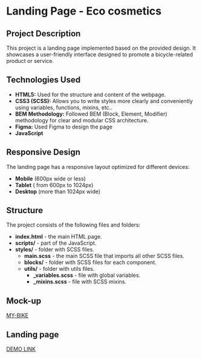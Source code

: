 # Landing Page - Eco cosmetics

## Project Description
This project is a landing page implemented based on the provided design. It showcases a user-friendly interface designed to promote a bicycle-related product or service.

## Technologies Used
 * **HTML5:** Used for the structure and content of the webpage.
 * **CSS3 (SCSS):** Allows you to write styles more clearly and conveniently using variables, functions, mixins, etc..
 * **BEM Methodology:** Followed BEM (Block, Element, Modifier) methodology for clear and modular CSS architecture.
 * **Figma:** Used Figma to design the page
 * **JavaScript** 
   
## Responsive Design
The landing page has a responsive layout optimized for different devices:
* **Mobile** (600px wide or less)
* **Tablet** ( from 600px to 1024px)
* **Desktop**  (more than 1024px wide)

## Structure
The project consists of the following files and folders:

* **index.html** - the main HTML page.
* **scripts/** - part of the JavaScript.
* **styles/** - folder with SCSS files.
  * **main.scss** - the main SCSS file that imports all other SCSS files.
  * **blocks/** - folder with SCSS files for each component.
  * **utils/** - folder with utils files.
    * **_variables.scss** - file with global variables.
    * **_mixins.scss** - file with SCSS mixins.


## Mock-up 
  [MY-BIKE](https://www.figma.com/file/NZQAIydtHo5QkINyGLHNcq/BIKE-New-Version?node-id=0%3A1)

## Landing page
  [DEMO LINK](https://antonina-klishch.github.io/landind_mybike/)
